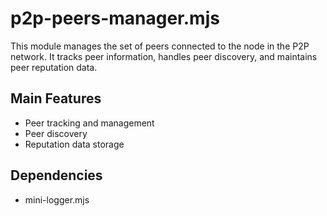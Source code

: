 # p2p-peers-manager.mjs

This module manages the set of peers connected to the node in the P2P network. It tracks peer information, handles peer discovery, and maintains peer reputation data.

## Main Features
- Peer tracking and management
- Peer discovery
- Reputation data storage

## Dependencies
- mini-logger.mjs
